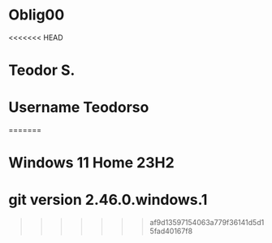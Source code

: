 # Oblig00
<<<<<<< HEAD
# Teodor S.

# Username Teodorso

=======

# Windows 11 Home 23H2

# git version 2.46.0.windows.1
>>>>>>> af9d13597154063a779f36141d5d15fad40167f8
